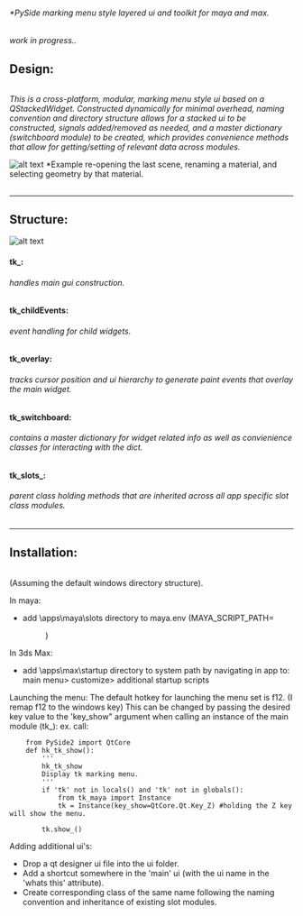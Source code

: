 ###### *PySide marking menu style layered ui and toolkit for maya and max.
*work in progress..*

## Design:
######
*This is a cross-platform, modular, marking menu style ui based on a QStackedWidget. Constructed dynamically for minimal overhead, naming convention and directory structure allows for a stacked ui to be constructed, signals added/removed as needed, and a master dictionary (switchboard module) to be created, which provides convenience methods that allow for getting/setting of relevant data across modules.*

![alt text](https://raw.githubusercontent.com/m3trik/tk/master/docs/toolkit_demo.gif)
*Example re-opening the last scene, renaming a material, and selecting geometry by that material.


##
-----------------------------------------------
 Structure:
-----------------------------------------------

![alt text](https://raw.githubusercontent.com/m3trik/tk/master/docs/dependancy_graph.jpg)


#### tk_:
###### *handles main gui construction.*

#### tk_childEvents:
###### *event handling for child widgets.*

#### tk_overlay:
###### *tracks cursor position and ui hierarchy to generate paint events that overlay the main widget.*

#### tk_switchboard:
###### *contains a master dictionary for widget related info as well as convienience classes for interacting with the dict.*

#### tk_slots_:
###### *parent class holding methods that are inherited across all app specific slot class modules.*



##
-----------------------------------------------
 Installation:
-----------------------------------------------
######
(Assuming the default windows directory structure).

In maya:
* add \apps\maya\slots directory to maya.env
 (MAYA_SCRIPT_PATH=<dir>)
 
In 3ds Max:
* add \apps\max\startup directory to system path by navigating in app to:
 main menu> customize> additional startup scripts


Launching the menu:
The default hotkey for launching the menu set is f12. (I remap f12 to the windows key) 
This can be changed by passing the desired key value to the 'key_show" argument when calling an instance of the main module (tk_):
ex. call:
```
	from PySide2 import QtCore
	def hk_tk_show():
		'''
		hk_tk_show
		Display tk marking menu.
		'''
		if 'tk' not in locals() and 'tk' not in globals():
			from tk_maya import Instance
			tk = Instance(key_show=QtCore.Qt.Key_Z) #holding the Z key will show the menu.

		tk.show_()
```

Adding additional ui's:
* Drop a qt designer ui file into the ui folder.
* Add a shortcut somewhere in the 'main' ui (with the ui name in the 'whats this' attribute).
* Create corresponding class of the same name following the naming convention and inheritance of existing slot modules.  
